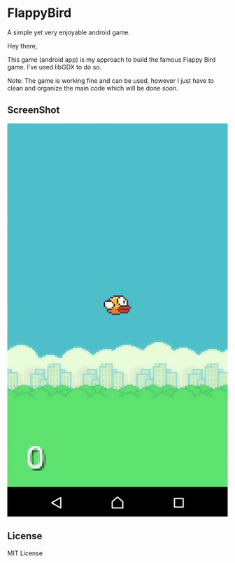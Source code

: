 # FlappyBird
A simple yet very enjoyable android game.

Hey there,

This game (android app) is my approach to build the famous Flappy Bird game.
I've used libGDX to do so.

Note: The game is working fine and can be used, however I just have to clean and organize the main code which will be done soon.

## ScreenShot

<p align="center">
<img src="ScreenShot.png">
</p>

## License

MIT License

